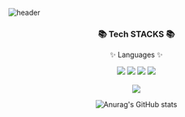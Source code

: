 ![header](https://capsule-render.vercel.app/api?type=waving&color=f8dae2&height=300&section=header&text=Hello!%20I'm%20nanna29&fontSize=70&fontColor=ffffff)

<div align=center>
  <h3>📚 Tech STACKS 📚</h3>
  <p>✨ Languages ✨</p>
</div>
<div align=center> 
  <img src="https://img.shields.io/badge/java-007396?style=flat&logo=java&logoColor=white">
  <img src="https://img.shields.io/badge/c++-00599C?style=flat&logo=c%2B%2B&logoColor=white">
  <img src="https://img.shields.io/badge/python-3776ABstyle=flat&logo=python&logoColor=white"> 
  <img src="https://img.shields.io/badge/html5-E34F26?style=flat&logo=html5&logoColor=white">
</div>
<br>
<div align=center>
  <img src="https://github-readme-stats.vercel.app/api/top-langs/?username=nanna29&layout=compact">
  <br>
  
  ![Anurag's GitHub stats](https://github-readme-stats.vercel.app/api?username=nanna29&show_icons=true&theme=dracula)
  
</div>

